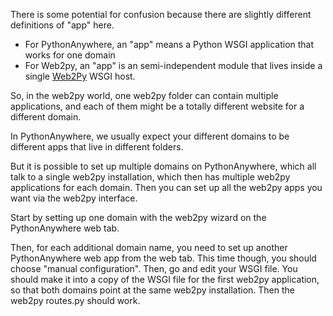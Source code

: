 
<!--
.. title: Multiple domains with Web2py
.. slug: MultipleDomainsWeb2py
.. date: 2015-05-13 14:35:28 UTC+01:00
.. tags:
.. category:
.. link:
.. description:
.. type: text
-->




There is some potential for confusion because there are slightly different definitions of "app" here. 

  * For PythonAnywhere, an "app" means a Python WSGI application that works for one domain 
  * For Web2py, an "app" is an semi-independent module that lives inside a single [Web2Py](/help/pages/Web2Py) WSGI host. 

So, in the web2py world, one web2py folder can contain multiple applications, and each of them might be a totally different website for a different domain. 

In PythonAnywhere, we usually expect your different domains to be different apps that live in different folders. 

But it is possible to set up multiple domains on PythonAnywhere, which all talk to a single web2py installation, which then has multiple web2py applications for each domain. Then you can set up all the web2py apps you want via the web2py interface. 

Start by setting up one domain with the web2py wizard on the PythonAnywhere web tab. 

Then, for each additional domain name, you need to set up another PythonAnywhere web app from the web tab. This time though, you should choose "manual configuration". Then, go and edit your WSGI file. You should make it into a copy of the WSGI file for the first web2py application, so that both domains point at the same web2py installation. Then the web2py routes.py should work. 
